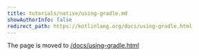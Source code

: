 ```yaml
---
title: tutorials/native/using-gradle.md
showAuthorInfo: false
redirect_path: https://kotlinlang.org/docs/using-gradle.html
---
```


The page is moved to [/docs/using-gradle.html](/docs/using-gradle.html)
